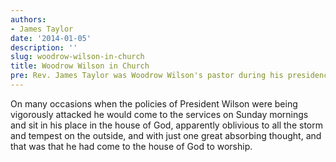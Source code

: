 ```yaml
---
authors:
- James Taylor
date: '2014-01-05'
description: ''
slug: woodrow-wilson-in-church
title: Woodrow Wilson in Church
pre: Rev. James Taylor was Woodrow Wilson's pastor during his presidency.
---
```

On many occasions when the policies of President Wilson were being vigorously attacked he would come to the services on Sunday mornings and sit in his place in the house of God, apparently oblivious to all the storm and tempest on the outside, and with just one great absorbing thought, and that was that he had come to the house of God to worship.



